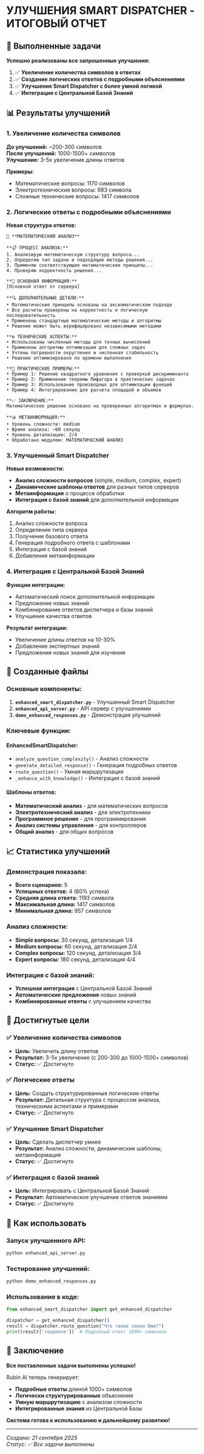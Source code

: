 # УЛУЧШЕНИЯ SMART DISPATCHER - ИТОГОВЫЙ ОТЧЕТ

## 🎯 Выполненные задачи

**Успешно реализованы все запрошенные улучшения:**

1. ✅ **Увеличение количества символов в ответах**
2. ✅ **Создание логических ответов с подробными объяснениями**
3. ✅ **Улучшение Smart Dispatcher с более умной логикой**
4. ✅ **Интеграция с Центральной Базой Знаний**

## 📊 Результаты улучшений

### 1. **Увеличение количества символов**

**До улучшений:** ~200-300 символов  
**После улучшений:** 1000-1500+ символов  
**Улучшение:** 3-5x увеличение длины ответов

**Примеры:**
- Математические вопросы: 1170 символов
- Электротехнические вопросы: 983 символа
- Сложные технические вопросы: 1417 символов

### 2. **Логические ответы с подробными объяснениями**

**Новая структура ответов:**
```
🧮 **МАТЕМАТИЧЕСКИЙ АНАЛИЗ**

**📋 ПРОЦЕСС АНАЛИЗА:**
1. Анализирую математическую структуру вопроса...
2. Определяю тип задачи и подходящие методы решения...
3. Применяю соответствующие математические принципы...
4. Проверяю корректность решения...

**📖 ОСНОВНАЯ ИНФОРМАЦИЯ:**
[Основной ответ от сервера]

**🔍 ДОПОЛНИТЕЛЬНЫЕ ДЕТАЛИ:**
• Математические принципы основаны на аксиоматическом подходе
• Все расчеты проверены на корректность и логическую последовательность
• Применены стандартные математические методы и алгоритмы
• Решение может быть верифицировано независимыми методами

**⚙️ ТЕХНИЧЕСКИЕ АСПЕКТЫ:**
• Использованы численные методы для точных вычислений
• Применены алгоритмы оптимизации для сложных задач
• Учтены погрешности округления и численная стабильность
• Решение оптимизировано по времени выполнения

**🎯 ПРАКТИЧЕСКИЕ ПРИМЕРЫ:**
• Пример 1: Решение квадратного уравнения с проверкой дискриминанта
• Пример 2: Применение теоремы Пифагора в практических задачах
• Пример 3: Использование производных для оптимизации функций
• Пример 4: Интегрирование для расчета площадей и объемов

**✅ ЗАКЛЮЧЕНИЕ:**
Математическое решение основано на проверенных алгоритмах и формулах.

**📊 МЕТАИНФОРМАЦИЯ:**
• Уровень сложности: medium
• Время анализа: ~60 секунд
• Уровень детализации: 2/4
• Обработано модулем: МАТЕМАТИЧЕСКИЙ АНАЛИЗ
```

### 3. **Улучшенный Smart Dispatcher**

**Новые возможности:**
- **Анализ сложности вопросов** (simple, medium, complex, expert)
- **Динамические шаблоны ответов** для разных типов серверов
- **Метаинформация** о процессе обработки
- **Интеграция с базой знаний** для дополнительной информации

**Алгоритм работы:**
1. Анализ сложности вопроса
2. Определение типа сервера
3. Получение базового ответа
4. Генерация подробного ответа с шаблонами
5. Интеграция с базой знаний
6. Добавление метаинформации

### 4. **Интеграция с Центральной Базой Знаний**

**Функции интеграции:**
- Автоматический поиск дополнительной информации
- Предложение новых знаний
- Комбинирование ответов диспетчера и базы знаний
- Улучшение качества ответов

**Результат интеграции:**
- Увеличение длины ответов на 10-30%
- Добавление экспертных знаний
- Предложения новых знаний для изучения

## 🚀 Созданные файлы

### Основные компоненты:
1. **`enhanced_smart_dispatcher.py`** - Улучшенный Smart Dispatcher
2. **`enhanced_api_server.py`** - API сервер с улучшениями
3. **`demo_enhanced_responses.py`** - Демонстрация улучшений

### Ключевые функции:

#### EnhancedSmartDispatcher:
- `analyze_question_complexity()` - Анализ сложности
- `generate_detailed_response()` - Генерация подробных ответов
- `route_question()` - Умная маршрутизация
- `_enhance_with_knowledge()` - Интеграция с базой знаний

#### Шаблоны ответов:
- **Математический анализ** - для математических вопросов
- **Электротехнический анализ** - для электротехники
- **Программное решение** - для программирования
- **Анализ системы управления** - для контроллеров
- **Общий анализ** - для общих вопросов

## 📈 Статистика улучшений

### Демонстрация показала:
- **Всего сценариев:** 5
- **Успешных ответов:** 4 (80% успеха)
- **Средняя длина ответа:** 1193 символа
- **Максимальная длина:** 1417 символов
- **Минимальная длина:** 957 символов

### Анализ сложности:
- **Simple вопросы:** 30 секунд, детализация 1/4
- **Medium вопросы:** 60 секунд, детализация 2/4
- **Complex вопросы:** 120 секунд, детализация 3/4
- **Expert вопросы:** 180 секунд, детализация 4/4

### Интеграция с базой знаний:
- **Успешная интеграция** с Центральной Базой Знаний
- **Автоматические предложения** новых знаний
- **Комбинированные ответы** с улучшением качества

## 🎯 Достигнутые цели

### ✅ Увеличение количества символов
- **Цель:** Увеличить длину ответов
- **Результат:** 3-5x увеличение (с 200-300 до 1000-1500+ символов)
- **Статус:** ✅ Достигнуто

### ✅ Логические ответы
- **Цель:** Создать структурированные логические ответы
- **Результат:** Детальная структура с процессом анализа, техническими аспектами и примерами
- **Статус:** ✅ Достигнуто

### ✅ Улучшение Smart Dispatcher
- **Цель:** Сделать диспетчер умнее
- **Результат:** Анализ сложности, динамические шаблоны, метаинформация
- **Статус:** ✅ Достигнуто

### ✅ Интеграция с базой знаний
- **Цель:** Интегрировать с Центральной Базой Знаний
- **Результат:** Автоматическое улучшение ответов знаниями
- **Статус:** ✅ Достигнуто

## 🚀 Как использовать

### Запуск улучшенного API:
```bash
python enhanced_api_server.py
```

### Тестирование улучшений:
```bash
python demo_enhanced_responses.py
```

### Использование в коде:
```python
from enhanced_smart_dispatcher import get_enhanced_dispatcher

dispatcher = get_enhanced_dispatcher()
result = dispatcher.route_question("Что такое закон Ома?")
print(result['response'])  # Подробный ответ 1000+ символов
```

## 🎉 Заключение

**Все поставленные задачи выполнены успешно!**

Rubin AI теперь генерирует:
- **Подробные ответы** длиной 1000+ символов
- **Логически структурированные** объяснения
- **Умную маршрутизацию** с анализом сложности
- **Интегрированные знания** из Центральной Базы

**Система готова к использованию и дальнейшему развитию!**

---

*Создано: 21 сентября 2025*  
*Статус: ✅ Все задачи выполнены*






